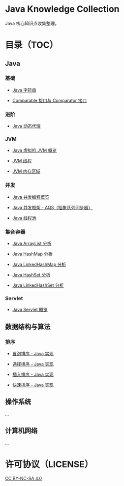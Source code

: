 # Java Knowledge Collection

Java 核心知识点收集整理。

# 目录（TOC）

## Java

### 基础

- [Java 字符串](./Basic/String/string.md)

- [Comparable 接口与 Comparator 接口](./Basic/ComparableAndComparatorInterfaces/comparable_and_comparator_interfaces.md)

### 进阶

- [Java 动态代理](./Advanced/DynamicProxy/dynamic_proxy.md)

### JVM

- [Java 虚拟机 JVM 概览](./JVM/01.Overview/overview.md)

- [JVM 线程](./JVM/02.JVM-Threads/jvm_threads.md)

- [JVM 内存区域](./JVM/03.JVM-Memory-Areas/jvm_memory_areas.md)

### 并发

- [Java 并发编程概览](./Concurrency/01.Overview/overview.md)

- [Java 并发框架 - AQS（抽象队列同步器）](./Concurrency/AQS/abstract_queued_synchronizer.md)

- [Java 线程池](./Concurrency/ThreadPool/thread_pool.md)

### 集合容器

- [Java ArrayList 分析](./Collections/ArrayList/arraylist.md)

- [Java HashMap 分析](./Collections/HashMap/hashmap.md)

- [Java LinkedHashMap 分析](./Collections/LinkedHashMap/linkedhashmap.md)

- [Java HashSet 分析](./Collections/HashSet/hashset.md)

- [Java LinkedHashSet 分析](./Collections/LinkedHashSet/linkedhashset.md)

### Servlet

- [Java Servlet 概览](./Servlet/Overview/overview.md)

## 数据结构与算法

### 排序

- [冒泡排序 - Java 实现](./DataStructuresAndAlgorithms/BubbleSort/bubble_sort.md)

- [选择排序 - Java 实现](./DataStructuresAndAlgorithms/SelectionSort/selection_sort.md)

- [插入排序 - Java 实现](./DataStructuresAndAlgorithms/InsertionSort/insertion_sort.md)

- [快速排序 - Java 实现](./DataStructuresAndAlgorithms/QuickSort/quick_sort.md)

## 操作系统

...

## 计算机网络

...

# 许可协议（LICENSE）

[CC BY-NC-SA 4.0](https://creativecommons.org/licenses/by-nc-sa/4.0/)

<!-- EOF -->
